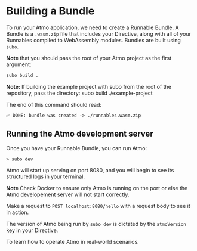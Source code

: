 # Building a Bundle

To run your Atmo application, we need to create a Runnable Bundle. 
A Bundle is a `.wasm.zip` file that includes your Directive, along 
with all of your Runnables compiled to WebAssembly modules. Bundles 
are built using `subo`. 

**Note** that you should pass the root of your Atmo project as the 
first argument:

```bash
subo build .
```
**Note:** If building the example project with subo from the root of the repository, 
pass the directory: subo build ./example-project

The end of this command should read:

`✅ DONE: bundle was created -> ./runnables.wasm.zip`

## Running the Atmo development server

Once you have your Runnable Bundle, you can run Atmo:

```text
> subo dev
```

Atmo will start up serving on port 8080, and you will begin to see its structured 
logs in your terminal. 

**Note** Check Docker to ensure only Atmo is running on the port or else the 
Atmo developement server will not start correctly. 

Make a request to `POST localhost:8080/hello` with a request body to see it in action.


The version of Atmo being run by `subo dev` is dictated by the `atmoVersion` key in your Directive.

To learn how to operate Atmo in real-world scenarios.

